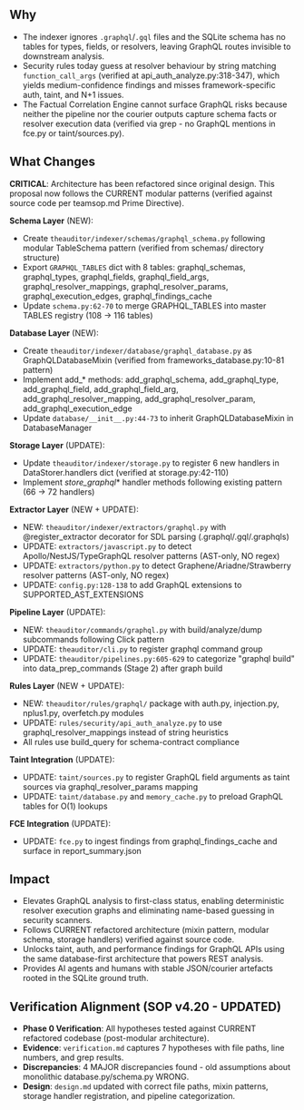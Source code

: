 ## Why
- The indexer ignores `.graphql`/`.gql` files and the SQLite schema has no tables for types, fields, or resolvers, leaving GraphQL routes invisible to downstream analysis.
- Security rules today guess at resolver behaviour by string matching `function_call_args` (verified at api_auth_analyze.py:318-347), which yields medium-confidence findings and misses framework-specific auth, taint, and N+1 issues.
- The Factual Correlation Engine cannot surface GraphQL risks because neither the pipeline nor the courier outputs capture schema facts or resolver execution data (verified via grep - no GraphQL mentions in fce.py or taint/sources.py).

## What Changes

**CRITICAL**: Architecture has been refactored since original design. This proposal now follows the CURRENT modular patterns (verified against source code per teamsop.md Prime Directive).

**Schema Layer** (NEW):
- Create `theauditor/indexer/schemas/graphql_schema.py` following modular TableSchema pattern (verified from schemas/ directory structure)
- Export `GRAPHQL_TABLES` dict with 8 tables: graphql_schemas, graphql_types, graphql_fields, graphql_field_args, graphql_resolver_mappings, graphql_resolver_params, graphql_execution_edges, graphql_findings_cache
- Update `schema.py:62-70` to merge GRAPHQL_TABLES into master TABLES registry (108 → 116 tables)

**Database Layer** (NEW):
- Create `theauditor/indexer/database/graphql_database.py` as GraphQLDatabaseMixin (verified from frameworks_database.py:10-81 pattern)
- Implement add_* methods: add_graphql_schema, add_graphql_type, add_graphql_field, add_graphql_field_arg, add_graphql_resolver_mapping, add_graphql_resolver_param, add_graphql_execution_edge
- Update `database/__init__.py:44-73` to inherit GraphQLDatabaseMixin in DatabaseManager

**Storage Layer** (UPDATE):
- Update `theauditor/indexer/storage.py` to register 6 new handlers in DataStorer.handlers dict (verified at storage.py:42-110)
- Implement _store_graphql_* handler methods following existing pattern (66 → 72 handlers)

**Extractor Layer** (NEW + UPDATE):
- NEW: `theauditor/indexer/extractors/graphql.py` with @register_extractor decorator for SDL parsing (.graphql/.gql/.graphqls)
- UPDATE: `extractors/javascript.py` to detect Apollo/NestJS/TypeGraphQL resolver patterns (AST-only, NO regex)
- UPDATE: `extractors/python.py` to detect Graphene/Ariadne/Strawberry resolver patterns (AST-only, NO regex)
- UPDATE: `config.py:128-138` to add GraphQL extensions to SUPPORTED_AST_EXTENSIONS

**Pipeline Layer** (UPDATE):
- NEW: `theauditor/commands/graphql.py` with build/analyze/dump subcommands following Click pattern
- UPDATE: `theauditor/cli.py` to register graphql command group
- UPDATE: `theauditor/pipelines.py:605-629` to categorize "graphql build" into data_prep_commands (Stage 2) after graph build

**Rules Layer** (NEW + UPDATE):
- NEW: `theauditor/rules/graphql/` package with auth.py, injection.py, nplus1.py, overfetch.py modules
- UPDATE: `rules/security/api_auth_analyze.py` to use graphql_resolver_mappings instead of string heuristics
- All rules use build_query for schema-contract compliance

**Taint Integration** (UPDATE):
- UPDATE: `taint/sources.py` to register GraphQL field arguments as taint sources via graphql_resolver_params mapping
- UPDATE: `taint/database.py` and `memory_cache.py` to preload GraphQL tables for O(1) lookups

**FCE Integration** (UPDATE):
- UPDATE: `fce.py` to ingest findings from graphql_findings_cache and surface in report_summary.json

## Impact
- Elevates GraphQL analysis to first-class status, enabling deterministic resolver execution graphs and eliminating name-based guessing in security scanners.
- Follows CURRENT refactored architecture (mixin pattern, modular schema, storage handlers) verified against source code.
- Unlocks taint, auth, and performance findings for GraphQL APIs using the same database-first architecture that powers REST analysis.
- Provides AI agents and humans with stable JSON/courier artefacts rooted in the SQLite ground truth.

## Verification Alignment (SOP v4.20 - UPDATED)
- **Phase 0 Verification**: All hypotheses tested against CURRENT refactored codebase (post-modular architecture).
- **Evidence**: `verification.md` captures 7 hypotheses with file paths, line numbers, and grep results.
- **Discrepancies**: 4 MAJOR discrepancies found - old assumptions about monolithic database.py/schema.py WRONG.
- **Design**: `design.md` updated with correct file paths, mixin patterns, storage handler registration, and pipeline categorization.
